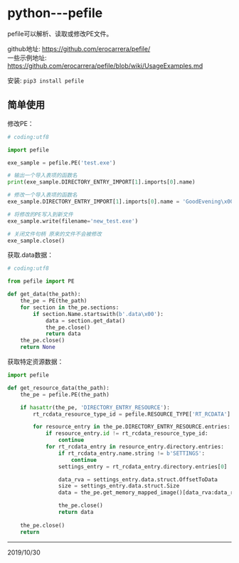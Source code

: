 # python---pefile

pefile可以解析、读取或修改PE文件。  

github地址: https://github.com/erocarrera/pefile/  
一些示例地址: https://github.com/erocarrera/pefile/blob/wiki/UsageExamples.md  

安装: `pip3 install pefile`  

## 简单使用
修改PE：  
```python
# coding:utf8

import pefile

exe_sample = pefile.PE('test.exe')

# 输出一个导入表项的函数名
print(exe_sample.DIRECTORY_ENTRY_IMPORT[1].imports[0].name)

# 修改一个导入表项的函数名
exe_sample.DIRECTORY_ENTRY_IMPORT[1].imports[0].name = 'GoodEvening\x00'  # 使用\x00截断

# 将修改的PE写入到新文件
exe_sample.write(filename='new_test.exe')

# 关闭文件句柄 原来的文件不会被修改
exe_sample.close()
```

获取.data数据：  
```python
# coding:utf8

from pefile import PE

def get_data(the_path):
    the_pe = PE(the_path)
    for section in the_pe.sections:
        if section.Name.startswith(b'.data\x00'):
            data = section.get_data()
            the_pe.close()
            return data
    the_pe.close()
    return None
```

获取特定资源数据：  
```python
import pefile

def get_resource_data(the_path):
    the_pe = pefile.PE(the_path)

    if hasattr(the_pe, 'DIRECTORY_ENTRY_RESOURCE'):
        rt_rcdata_resource_type_id = pefile.RESOURCE_TYPE['RT_RCDATA']

        for resource_entry in the_pe.DIRECTORY_ENTRY_RESOURCE.entries:
            if resource_entry.id != rt_rcdata_resource_type_id:
                continue
            for rt_rcdata_entry in resource_entry.directory.entries:
                if rt_rcdata_entry.name.string != b'SETTINGS':
                    continue
                settings_entry = rt_rcdata_entry.directory.entries[0]

                data_rva = settings_entry.data.struct.OffsetToData
                size = settings_entry.data.struct.Size
                data = the_pe.get_memory_mapped_image()[data_rva:data_rva+size]

                the_pe.close()
                return data
    
    the_pe.close()
    return
```


---
2019/10/30  
